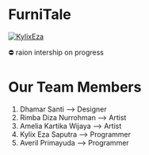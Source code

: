 # FurniTale
[![KylixEza](https://circleci.com/gh/KylixEza/FurniTale.svg?style=shield)](https://circleci.com/gh/KylixEza/FurniTale)
<p>⛔ raion intership on progress</p>

# Our Team Members
<ol>
  <li>Dhamar Santi --> Designer</li>
  <li>Rimba Diza Nurrohman --> Artist</li>
  <li>Amelia Kartika Wijaya --> Artist</li>
  <li>Kylix Eza Saputra --> Programmer</li>
  <li>Averil Primayuda --> Programmer</li>
</ol>


